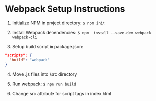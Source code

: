 Webpack Setup Instructions
=============

1. Initialize NPM in project directory: `$ npm init`

2. Install Webpack dependencies: `$ npm  install --save-dev webpack webpack-cli`

3. Setup build script in package.json:
```json
"scripts": {
  "build": "webpack"
}
```

4. Move .js files into /src directory

5. Run webpack: `$ npm run build`

6. Change src attribute for script tags in index.html